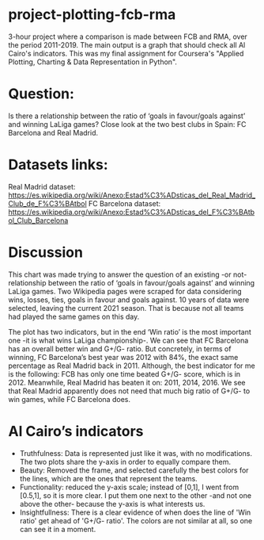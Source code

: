 # project-plotting-fcb-rma
3-hour project where a comparison is made between FCB and RMA, over the period 2011-2019. The main output is a graph that should check all Al Cairo's indicators. This was my final assignment for Coursera's "Applied Plotting, Charting & Data Representation in Python".

# Question: 
Is there a relationship between the ratio of ‘goals in favour/goals against’ and winning LaLiga games? Close look at the two best clubs in Spain: FC Barcelona and Real Madrid.

# Datasets links: 
Real Madrid dataset: https://es.wikipedia.org/wiki/Anexo:Estad%C3%ADsticas_del_Real_Madrid_Club_de_F%C3%BAtbol
FC Barcelona dataset:
https://es.wikipedia.org/wiki/Anexo:Estad%C3%ADsticas_del_F%C3%BAtbol_Club_Barcelona

# Discussion
This chart was made trying to answer the question of an existing -or not- relationship between  the ratio of ‘goals in favour/goals against’ and winning LaLiga games. Two Wikipedia pages were scraped for data considering wins, losses, ties, goals in favour and goals against. 10 years of data were selected, leaving the current 2021 season. That is because not all teams had played the same games on this day.

The plot has two indicators, but in the end ‘Win ratio’ is the most important one -it is what wins LaLiga championship-. We can see that FC Barcelona has an overall better win and G+/G- ratio. But concretely, in terms of winning, FC Barcelona’s best year was 2012 with 84%, the exact same percentage as Real Madrid back in 2011. Although, the best indicator for me is the following: FCB has only one time beated G+/G- score, which is in 2012. Meanwhile, Real Madrid has beaten it on: 2011, 2014, 2016. We see that Real Madrid apparently does not need that much big ratio of G+/G- to win games, while FC Barcelona does.

# Al Cairo’s indicators
- Truthfulness: Data is represented just like it was, with no modifications. The two plots share the y-axis in order to equally compare them.
- Beauty: Removed the frame, and selected carefully the best colors for the lines, which are the ones that represent the teams.
- Functionality: reduced the y-axis scale; instead of [0,1], I went from [0.5,1], so it is more clear. I put them one next to the other -and not one above the other- because the y-axis is what interests us.
- Insightfullness: There is a clear evidence of when does the line of 'Win ratio' get ahead of 'G+/G- ratio'. The colors are not similar at all, so one can see it in a moment.

